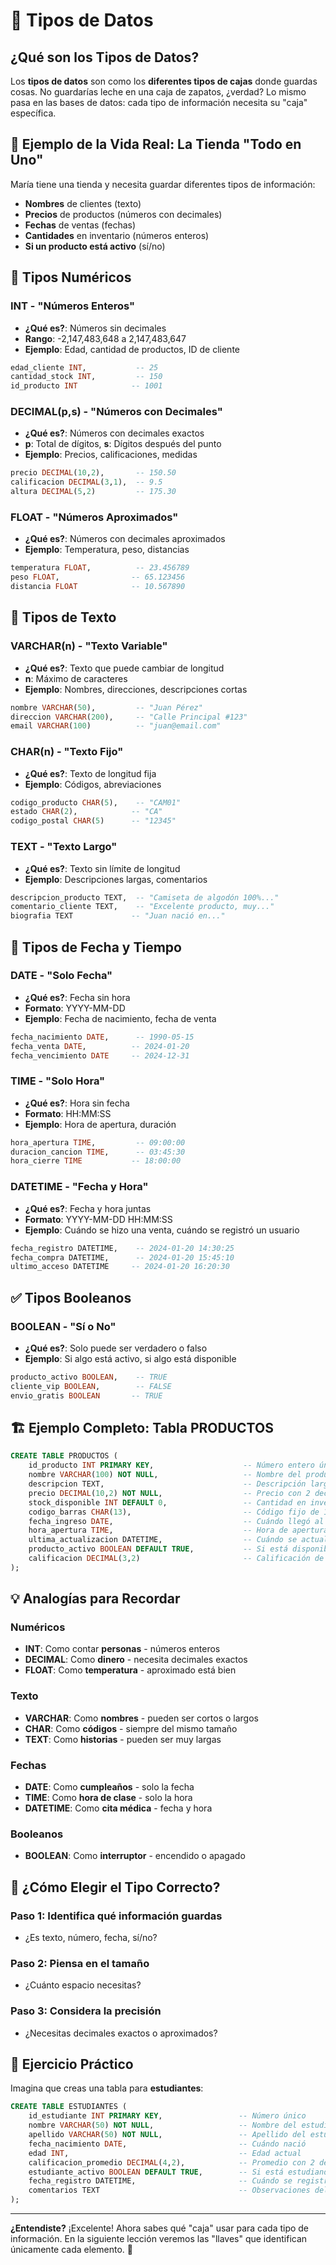 # 💾 Tipos de Datos

## ¿Qué son los Tipos de Datos?

Los **tipos de datos** son como los **diferentes tipos de cajas** donde guardas cosas. No guardarías leche en una caja de zapatos, ¿verdad? Lo mismo pasa en las bases de datos: cada tipo de información necesita su "caja" específica.

## 🏪 Ejemplo de la Vida Real: La Tienda "Todo en Uno"

María tiene una tienda y necesita guardar diferentes tipos de información:
- **Nombres** de clientes (texto)
- **Precios** de productos (números con decimales)
- **Fechas** de ventas (fechas)
- **Cantidades** en inventario (números enteros)
- **Si un producto está activo** (sí/no)

## 🎯 Tipos Numéricos

### **INT** - "Números Enteros"
- **¿Qué es?**: Números sin decimales
- **Rango**: -2,147,483,648 a 2,147,483,647
- **Ejemplo**: Edad, cantidad de productos, ID de cliente

```sql
edad_cliente INT,           -- 25
cantidad_stock INT,         -- 150
id_producto INT            -- 1001
```

### **DECIMAL(p,s)** - "Números con Decimales"
- **¿Qué es?**: Números con decimales exactos
- **p**: Total de dígitos, **s**: Dígitos después del punto
- **Ejemplo**: Precios, calificaciones, medidas

```sql
precio DECIMAL(10,2),       -- 150.50
calificacion DECIMAL(3,1),  -- 9.5
altura DECIMAL(5,2)         -- 175.30
```

### **FLOAT** - "Números Aproximados"
- **¿Qué es?**: Números con decimales aproximados
- **Ejemplo**: Temperatura, peso, distancias

```sql
temperatura FLOAT,          -- 23.456789
peso FLOAT,                -- 65.123456
distancia FLOAT            -- 10.567890
```

## 📝 Tipos de Texto

### **VARCHAR(n)** - "Texto Variable"
- **¿Qué es?**: Texto que puede cambiar de longitud
- **n**: Máximo de caracteres
- **Ejemplo**: Nombres, direcciones, descripciones cortas

```sql
nombre VARCHAR(50),         -- "Juan Pérez"
direccion VARCHAR(200),     -- "Calle Principal #123"
email VARCHAR(100)          -- "juan@email.com"
```

### **CHAR(n)** - "Texto Fijo"
- **¿Qué es?**: Texto de longitud fija
- **Ejemplo**: Códigos, abreviaciones

```sql
codigo_producto CHAR(5),    -- "CAM01"
estado CHAR(2),            -- "CA"
codigo_postal CHAR(5)      -- "12345"
```

### **TEXT** - "Texto Largo"
- **¿Qué es?**: Texto sin límite de longitud
- **Ejemplo**: Descripciones largas, comentarios

```sql
descripcion_producto TEXT,  -- "Camiseta de algodón 100%..."
comentario_cliente TEXT,    -- "Excelente producto, muy..."
biografia TEXT             -- "Juan nació en..."
```

## 📅 Tipos de Fecha y Tiempo

### **DATE** - "Solo Fecha"
- **¿Qué es?**: Fecha sin hora
- **Formato**: YYYY-MM-DD
- **Ejemplo**: Fecha de nacimiento, fecha de venta

```sql
fecha_nacimiento DATE,      -- 1990-05-15
fecha_venta DATE,          -- 2024-01-20
fecha_vencimiento DATE     -- 2024-12-31
```

### **TIME** - "Solo Hora"
- **¿Qué es?**: Hora sin fecha
- **Formato**: HH:MM:SS
- **Ejemplo**: Hora de apertura, duración

```sql
hora_apertura TIME,         -- 09:00:00
duracion_cancion TIME,      -- 03:45:30
hora_cierre TIME           -- 18:00:00
```

### **DATETIME** - "Fecha y Hora"
- **¿Qué es?**: Fecha y hora juntas
- **Formato**: YYYY-MM-DD HH:MM:SS
- **Ejemplo**: Cuándo se hizo una venta, cuándo se registró un usuario

```sql
fecha_registro DATETIME,    -- 2024-01-20 14:30:25
fecha_compra DATETIME,      -- 2024-01-20 15:45:10
ultimo_acceso DATETIME     -- 2024-01-20 16:20:30
```

## ✅ Tipos Booleanos

### **BOOLEAN** - "Sí o No"
- **¿Qué es?**: Solo puede ser verdadero o falso
- **Ejemplo**: Si algo está activo, si algo está disponible

```sql
producto_activo BOOLEAN,    -- TRUE
cliente_vip BOOLEAN,        -- FALSE
envio_gratis BOOLEAN       -- TRUE
```

## 🏗️ Ejemplo Completo: Tabla PRODUCTOS

```sql
CREATE TABLE PRODUCTOS (
    id_producto INT PRIMARY KEY,                    -- Número entero único
    nombre VARCHAR(100) NOT NULL,                   -- Nombre del producto
    descripcion TEXT,                               -- Descripción larga
    precio DECIMAL(10,2) NOT NULL,                  -- Precio con 2 decimales
    stock_disponible INT DEFAULT 0,                 -- Cantidad en inventario
    codigo_barras CHAR(13),                         -- Código fijo de 13 dígitos
    fecha_ingreso DATE,                             -- Cuándo llegó al inventario
    hora_apertura TIME,                             -- Hora de apertura de la tienda
    ultima_actualizacion DATETIME,                  -- Cuándo se actualizó por última vez
    producto_activo BOOLEAN DEFAULT TRUE,           -- Si está disponible para venta
    calificacion DECIMAL(3,2)                       -- Calificación de 0.00 a 10.00
);
```

## 💡 Analogías para Recordar

### **Numéricos**
- **INT**: Como contar **personas** - números enteros
- **DECIMAL**: Como **dinero** - necesita decimales exactos
- **FLOAT**: Como **temperatura** - aproximado está bien

### **Texto**
- **VARCHAR**: Como **nombres** - pueden ser cortos o largos
- **CHAR**: Como **códigos** - siempre del mismo tamaño
- **TEXT**: Como **historias** - pueden ser muy largas

### **Fechas**
- **DATE**: Como **cumpleaños** - solo la fecha
- **TIME**: Como **hora de clase** - solo la hora
- **DATETIME**: Como **cita médica** - fecha y hora

### **Booleanos**
- **BOOLEAN**: Como **interruptor** - encendido o apagado

## 🚀 ¿Cómo Elegir el Tipo Correcto?

### **Paso 1**: Identifica qué información guardas
- ¿Es texto, número, fecha, sí/no?

### **Paso 2**: Piensa en el tamaño
- ¿Cuánto espacio necesitas?

### **Paso 3**: Considera la precisión
- ¿Necesitas decimales exactos o aproximados?

## 🎯 Ejercicio Práctico

Imagina que creas una tabla para **estudiantes**:

```sql
CREATE TABLE ESTUDIANTES (
    id_estudiante INT PRIMARY KEY,                 -- Número único
    nombre VARCHAR(50) NOT NULL,                   -- Nombre del estudiante
    apellido VARCHAR(50) NOT NULL,                 -- Apellido del estudiante
    fecha_nacimiento DATE,                         -- Cuándo nació
    edad INT,                                      -- Edad actual
    calificacion_promedio DECIMAL(4,2),            -- Promedio con 2 decimales
    estudiante_activo BOOLEAN DEFAULT TRUE,        -- Si está estudiando
    fecha_registro DATETIME,                       -- Cuándo se registró
    comentarios TEXT                               -- Observaciones del profesor
);
```

---

**¿Entendiste?** ¡Excelente! Ahora sabes qué "caja" usar para cada tipo de información. En la siguiente lección veremos las "llaves" que identifican únicamente cada elemento. 💾